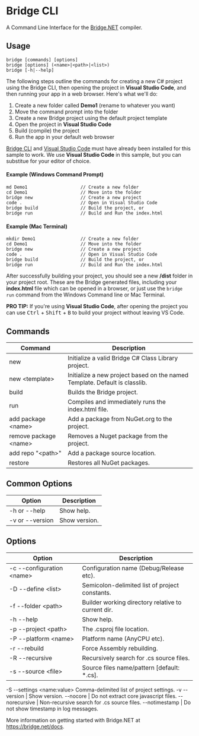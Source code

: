 # Bridge CLI

A Command Line Interface for the [Bridge.NET](https://bridge.net) compiler.

## Usage

```
bridge [commands] [options]
bridge [options] (<name>|<path>|<list>)
bridge [-h|--help]
```

The following steps outline the commands for creating a new C# project using the Bridge CLI, then opening the project in **Visual Studio Code**, and then running your app in a web browser. Here's what we'll do:

1. Create a new folder called **Demo1** (rename to whatever you want)
2. Move the command prompt into the folder
3. Create a new Bridge project using the default project template
4. Open the project in **Visual Studio Code**
5. Build (compile) the project
6. Run the app in your default web browser

[Bridge CLI](https://bridge.net/download) and [Visual Studio Code](https://code.visualstudio.com/) must have already been installed for this sample to work. We use **Visual Studio Code** in this sample, but you can substitue for your editor of choice.

#### Example (Windows Command Prompt)

```
md Demo1                    // Create a new folder
cd Demo1                    // Move into the folder
bridge new                  // Create a new project
code .                      // Open in Visual Studio Code
bridge build                // Build the project, or
bridge run                  // Build and Run the index.html
```

#### Example (Mac Terminal)

```
mkdir Demo1                 // Create a new folder
cd Demo1                    // Move into the folder
bridge new                  // Create a new project
code .                      // Open in Visual Studio Code
bridge build                // Build the project, or
bridge run                  // Build and Run the index.html
```

After successfully building your project, you should see a new **/dist** folder in your project root. These are the Bridge generated files, including your **index.html** file which can be opened in a browser, or just use the `bridge run` command from the Windows Command line or Mac Terminal.

**PRO TIP:** If you're using **Visual Studio Code**, after opening the project you can use <kbd>Ctrl</kbd> + <kbd>Shift</kbd> + <kbd>B</kbd> to build your project without leaving VS Code.

## Commands

Command | Description
---- | ----
new | Initialize a valid Bridge C# Class Library project.
new &lt;template> | Initialize a new project based on the named Template. Default is classlib.
build | Builds the Bridge project.
run | Compiles and immediately runs the index.html file.
add package &lt;name> | Add a package from NuGet.org to the project.
remove package &lt;name> | Removes a Nuget package from the project.
add repo "&lt;path>" | Add a package source location.
restore | Restores all NuGet packages.

## Common Options

Option | Description
---- | ----
-h or --help | Show help.
-v or --version | Show version.

## Options

Option | Description
---- | ----
-c --configuration &lt;name> | Configuration name (Debug/Release etc).
-D --define &lt;list> | Semicolon-delimited list of project constants.
-f --folder &lt;path> | Builder working directory relative to current dir.
-h --help | Show help.
-p --project &lt;path> | The .csproj file location.
-P --platform &lt;name> | Platform name (AnyCPU etc).
-r --rebuild | Force Assembly rebuilding.
-R --recursive | Recursively search for .cs source files.
-s --source &lt;file> | Source files name/pattern [default: *.cs].
-S --settings &lt;name:value> Comma-delimited list of project settings.
-v --version | Show version.
--nocore | Do not extract core javascript files.
--norecursive | Non-recursive search for .cs source files.
--notimestamp | Do not show timestamp in log messages.

 More information on getting started with Bridge.NET at https://bridge.net/docs.
